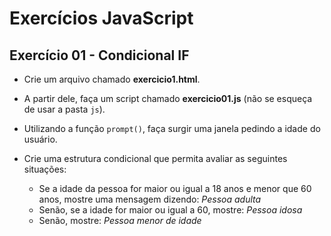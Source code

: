 # Exercícios JavaScript

## Exercício 01 - Condicional IF

- Crie um arquivo chamado **exercicio1.html**.
- A partir dele, faça um script chamado **exercicio01.js** (não se esqueça de usar a pasta `js`).
- Utilizando a função `prompt()`, faça surgir uma janela pedindo a idade do usuário.
- Crie uma estrutura condicional que permita avaliar as seguintes situações:

    - Se a idade da pessoa for maior ou igual a 18 anos e menor que 60 anos, mostre uma mensagem dizendo: *Pessoa adulta*
    - Senão, se a idade for maior ou igual a 60, mostre: *Pessoa idosa*
    - Senão, mostre: *Pessoa menor de idade*